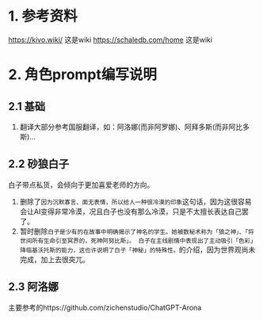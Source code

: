 # 1. 参考资料

https://kivo.wiki/  这是wiki
https://schaledb.com/home  这是wiki


# 2. 角色prompt编写说明
## 2.1 基础

1. 翻译大部分参考国服翻译，如：阿洛娜(而非阿罗娜)、阿拜多斯(而非阿比多斯)...

## 2.2 砂狼白子

白子带点私货，会倾向于更加喜爱老师的方向。

1. 删除了`因为沉默寡言、面无表情，所以给人一种很冷漠的印象`这句话，因为这很容易会让AI变得非常冷漠，况且白子也没有那么冷漠，只是不太擅长表达自己罢了。
2. 暂时删除`白子是少有的在故事中明确揭示了神名的学生。她被数秘术称为「狼之神」、「将世间所有生命引至冥界的，死神阿努比斯」。
白子在主线剧情中表现出了主动吸引「色彩」降临基沃托斯的能力，这也许说明了白子「神秘」的特殊性。`的介绍，因为世界观尚未完成，加上去很突兀。

## 2.3 阿洛娜
主要参考的https://github.com/zichenstudio/ChatGPT-Arona
